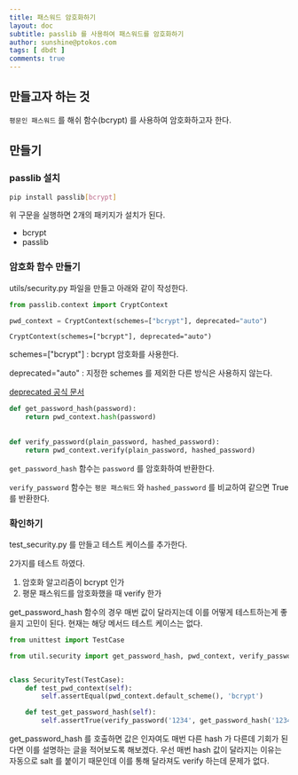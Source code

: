 ```yaml
---
title: 패스워드 암호화하기
layout: doc
subtitle: passlib 를 사용하여 패스워드를 암호화하기 
author: sunshine@ptokos.com
tags: [ dbdt ]
comments: true
---
```


## 만들고자 하는 것
`평문인 패스워드` 를 해쉬 함수(bcrypt) 를 사용하여 암호화하고자 한다.

## 만들기
### passlib 설치
```bash
pip install passlib[bcrypt]
```

위 구문을 실행하면 2개의 패키지가 설치가 된다.
- bcrypt
- passlib

### 암호화 함수 만들기
utils/security.py 파일을 만들고 아래와 같이 작성한다.

```python
from passlib.context import CryptContext

pwd_context = CryptContext(schemes=["bcrypt"], deprecated="auto")
```

`CryptContext(schemes=["bcrypt"], deprecated="auto")` 

schemes=["bcrypt"] : bcrypt 암호화를 사용한다.

deprecated="auto" : 지정한 schemes 를 제외한 다른 방식은 사용하지 않는다.

[deprecated 공식 문서](https://passlib.readthedocs.io/en/stable/lib/passlib.context.html)

```python
def get_password_hash(password):
    return pwd_context.hash(password)
    
    
def verify_password(plain_password, hashed_password):
    return pwd_context.verify(plain_password, hashed_password)
```


`get_password_hash` 함수는 `password` 를 암호화하여 반환한다.

`verify_password` 함수는 `평문 패스워드` 와 `hashed_password` 를 비교하여 같으면 True 를 반환한다.

### 확인하기
test_security.py 를 만들고 테스트 케이스를 추가한다. 

2가지를 테스트 하였다.
1. 암호화 알고리즘이 bcrypt 인가
2. 평문 패스워드를 암호화했을 때 verify 한가

get_password_hash 함수의 경우 매번 값이 달라지는데 이를 어떻게 테스트하는게 좋을지 고민이 된다. 현재는 해당 메서드 테스트 케이스는 없다.

```python
from unittest import TestCase

from util.security import get_password_hash, pwd_context, verify_password


class SecurityTest(TestCase):
    def test_pwd_context(self):
        self.assertEqual(pwd_context.default_scheme(), 'bcrypt')

    def test_get_password_hash(self):
        self.assertTrue(verify_password('1234', get_password_hash('1234')))

```

get_password_hash 를 호출하면 값은 인자여도 매번 다른 hash 가 다른데 기회가 된다면 이를 설명하는 글을 적어보도록 해보겠다.
우선 매번 hash 값이 달라지는 이유는 자동으로 salt 를 붙이기 때문인데 이를 통해 달라져도 verify 하는데 문제가 없다. 
